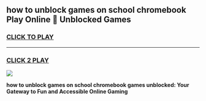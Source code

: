 
## how to unblock games on school chromebook Play Online 👋 Unblocked Games
<h3>
<a href="https://news.freeplayer.one?title=how_to_unblock_games_on_school_chromebook&ref=17GH">CLICK TO PLAY</a></h3>
<hr>

<h3>
<a href="https://news.freeplayer.one?title=how_to_unblock_games_on_school_chromebook&ref=17GH">CLICK 2 PLAY</a>
  
</h3>

<a href="https://news.freeplayer.one?title=how_to_unblock_games_on_school_chromebook&ref=17GH/"><img src="https://clearcache.store/games.png"></a>


**how to unblock games on school chromebook games unblocked: Your Gateway to Fun and Accessible Online Gaming**
